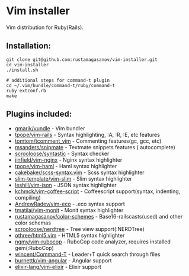 # Vim installer

Vim distribution for Ruby(Rails).

## Installation:

```
git clone git@github.com:rustamagasanov/vim-installer.git
cd vim-installer
./install.sh

# additional steps for command-t plugin
cd ~/.vim/bundle/command-t/ruby/command-t
ruby extconf.rb
make
```

## Plugins included:

  -  [gmarik/vundle](https://github.com/gmarik/Vundle.vim) - Vim bundler
  -  [tpope/vim-rails](https://github.com/tpope/vim-rails) - Syntax highlighting, :A, :R, :E, etc features
  -  [tomtom/tcomment_vim](https://github.com/tomtom/tcomment_vim) - Commenting features(gc, gcc, etc)
  -  [msanders/snipmate](https://github.com/msanders/snipmate.vim) - Textmate snippets features (<tab> autocomplete)
  -  [scrooloose/syntastic](https://github.com/scrooloose/syntastic) - Syntax checker
  -  [jinfield/vim-nginx](https://github.com/jinfield/vim-nginx) - Nginx syntax highlighter
  -  [tpope/vim-haml](https://github.com/tpope/vim-haml) - Haml syntax highlighter
  -  [cakebaker/scss-syntax.vim](https://github.com/cakebaker/scss-syntax.vim) - Scss syntax highlighter
  -  [slim-template/vim-slim](https://github.com/slim-template/vim-slim) - Slim syntax highlighter
  -  [leshill/vim-json](https://github.com/leshill/vim-json) - JSON syntax highlighter
  -  [kchmck/vim-coffee-script](https://github.com/kchmck/vim-coffee-script) - Coffeescript support(syntax, indenting, compiling)
  -  [AndrewRadev/vim-eco](https://github.com/AndrewRadev/vim-eco) - .eco syntax support
  -  [tmatilai/vim-monit](https://github.com/tmatilai/vim-monit) - Monit syntax highlighter
  -  [rustamagasanov/color-schemes](https://github.com/rustamagasanov/color-schemes) - Base16-railscasts(used) and other color schemas
  -  [scrooloose/nerdtree](https://github.com/scrooloose/nerdtree) - Tree view support(:NERDTree)
  -  [othree/html5.vim](https://github.com/othree/html5.vim) - HTML5 syntax highlighter
  -  [ngmy/vim-rubocop](https://github.com/ngmy/vim-rubocop) - RuboCop code analyzer, requires installed gem(:RuboCop)
  -  [wincent/Command-T](https://github.com/wincent/Command-T) - Leader+T quick search through files
  -  [burnettk/vim-angular](https://github.com/burnettk/vim-angular) - Angular support
  -  [elixir-lang/vim-elixir](https://github.com/elixir-lang/vim-elixir) - Elixir support
